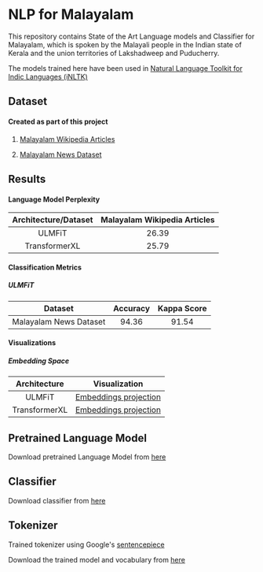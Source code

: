 # NLP for Malayalam

This repository contains State of the Art Language models
 and Classifier for Malayalam, which is spoken by the Malayali people 
  in the Indian state of Kerala and the union territories of
   Lakshadweep and Puducherry.
   
The models trained here have been used in [Natural Language Toolkit for Indic Languages
 (iNLTK)](https://github.com/goru001/inltk)

## Dataset

#### Created as part of this project

1. [Malayalam Wikipedia Articles](https://www.kaggle.com/disisbig/malayalam-wikipedia-articles)

2. [Malayalam News Dataset](https://www.kaggle.com/disisbig/malyalam-news-dataset)

## Results

#### Language Model Perplexity

| Architecture/Dataset | Malayalam Wikipedia Articles |
|:--------:|:----:|
|   ULMFiT  |  26.39  |
|  TransformerXL |  25.79  |


#### Classification Metrics

##### ULMFiT

| Dataset | Accuracy | Kappa Score |
|:--------:|:----:|:----:|
| Malayalam News Dataset |  94.36  |  91.54  |


#### Visualizations
 
##### Embedding Space

| Architecture | Visualization |
|:--------:|:----:|
| ULMFiT | [Embeddings projection](https://projector.tensorflow.org/?config=https://raw.githubusercontent.com/goru001/nlp-for-malyalam/master/language-model/embedding_projector_config.json) |
| TransformerXL | [Embeddings projection](https://projector.tensorflow.org/?config=https://raw.githubusercontent.com/goru001/nlp-for-malyalam/master/language-model/embedding_projector_transformer_config.json)  |

## Pretrained Language Model

Download pretrained Language Model from [here](https://drive.google.com/open?id=1QHNR6xGN8JbvPEuDRXtb18J9WbGm9AwV)


## Classifier

Download classifier from [here](https://drive.google.com/open?id=1HVEIaNfmCzGjulAcTWJHzYJ7JHMa9OfS)


## Tokenizer

Trained tokenizer using Google's [sentencepiece](https://github.com/google/sentencepiece)

Download the trained model and vocabulary from [here](https://drive.google.com/open?id=1jZ1QXVEhZnlQi2zyJG_O7l2r0pW38cbe)